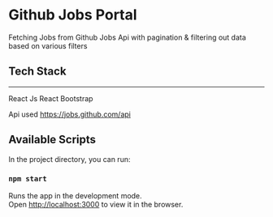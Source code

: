# Github Jobs Portal

Fetching Jobs from Github Jobs Api with pagination & filtering out data based on various filters


## Tech Stack

<hr/>
React Js
React Bootstrap


Api used https://jobs.github.com/api

## Available Scripts

In the project directory, you can run:

### `npm start`

Runs the app in the development mode.\
Open [http://localhost:3000](http://localhost:3000) to view it in the browser.
